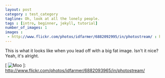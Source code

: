 ```yaml
---
layout: post
category : test_category
tagline: Oh, look at all the lonely people.
tags : [intro, beginner, jekyll, tutorial]
number_of_images: 1
images :
 - http://www.flickr.com/photos/idfarmer/6882092995/in/photostream/ : http://farm8.staticflickr.com/7187/6882092995_473a605019_b.jpg
---
```


This is what it looks like when you lead off with a big fat image. Isn't it nice?
Yeah, it's alright.



[ ![Moo](http://farm8.staticflickr.com/7207/6882093965_d4237d0633_b.jpg) ]: <http://www.flickr.com/photos/idfarmer/6882093965/in/photostream/>
